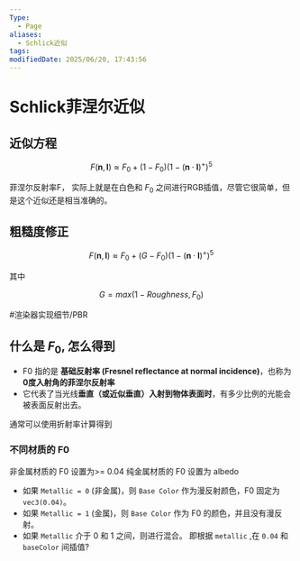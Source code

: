 ```yaml
---
Type:
  - Page
aliases:
  - Schlick近似
tags: 
modifiedDate: 2025/06/20, 17:43:56
---
```


# Schlick菲涅尔近似

## 近似方程

$$
F(\mathbf{n}, \mathbf{l}) \approx F_0+\left(1-F_0\right)\left(1-(\mathbf{n} \cdot \mathbf{l})^{+}\right)^5
$$

菲涅尔反射率F，
实际上就是在白色和 $F_0$ 之间进行RGB插值，尽管它很简单，但是这个近似还是相当准确的。

## 粗糙度修正

$$
F(\mathbf{n}, \mathbf{l}) \approx F_0+\left(G-F_0\right)\left(1-(\mathbf{n} \cdot \mathbf{l})^{+}\right)^5
$$

其中

$$
G = max(1-Roughness,F_0)
$$

#渲染器实现细节/PBR

## 什么是 $F_0$, 怎么得到

- F0​ 指的是 **基础反射率 (Fresnel reflectance at normal incidence)**，也称为**0度入射角的菲涅尔反射率**
- 它代表了当光线**垂直（或近似垂直）入射到物体表面时**，有多少比例的光能会被表面反射出去。

通常可以使用折射率计算得到

### 不同材质的 F0

非金属材质的 F0 设置为>= 0.04
纯金属材质的 F0 设置为 albedo

- 如果 `Metallic = 0` (非金属)，则 `Base Color` 作为漫反射颜色，F0​ 固定为 `vec3(0.04)`。
- 如果 `Metallic = 1` (金属)，则 `Base Color` 作为 F0​ 的颜色，并且没有漫反射。
- 如果 `Metallic` 介于 0 和 1 之间，则进行混合。
即根据 `metallic` ,在 `0.04` 和 `baseColor` 间插值?
